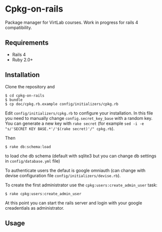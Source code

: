 Cpkg-on-rails
=============

Package manager for VirtLab courses.
Work in progress for rails 4 compatibility.

## Requirements

*  Rails 4
*  Ruby 2.0+

## Installation

Clone the repository and 

    $ cd cpkg-on-rails
    $ bundle
    $ cp doc/cpkg.rb.example config/initializers/cpkg.rb

Edit `config/initializers/cpkg.rb` to configure your installation. In this file you need to
manually change `config.secret_key_base` with a random key. You can generate a new key with
`rake secret` (for example `sed -i -e "s/'SECRET KEY BASE.*'/'$(rake secret)'/" cpkg.rb`).

Then

    $ rake db:schema:load

to load che db schema (default with sqlite3 but you can change db
settings in `config/database.yml` file)

To authenticate users the defaut is google omniauth (can change 
with devise configuration file `config/initializers/devise.rb`). 

To create the first administrator use the `cpkg:users:create_admin_user` task:

    $ rake cpkg:users:create_admin_user

At this point you can start the rails server and login with your 
google creadentials as administrator.

## Usage

